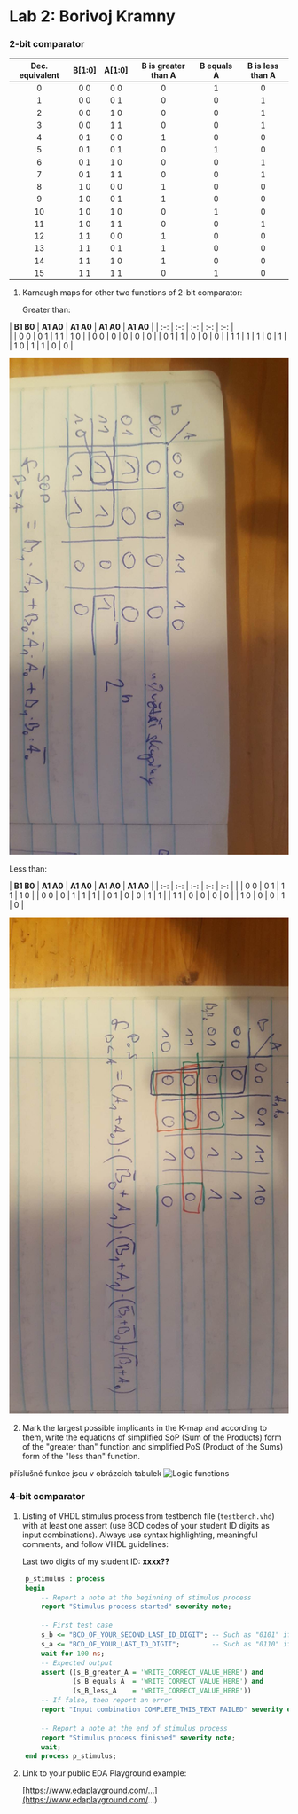 # Lab 2: Borivoj Kramny

### 2-bit comparator

 | **Dec. equivalent** | **B[1:0]** | **A[1:0]** | **B is greater than A** | **B equals A** | **B is less than A** |
   | :-: | :-: | :-: | :-: | :-: | :-: |
   |  0 | 0 0 | 0 0 | 0 | 1 | 0 |
   |  1 | 0 0 | 0 1 | 0 | 0 | 1 |
   |  2 | 0 0 | 1 0 | 0 | 0 | 1 |
   |  3 | 0 0 | 1 1 | 0 | 0 | 1 |
   |  4 | 0 1 | 0 0 | 1 | 0 | 0 |
   |  5 | 0 1 | 0 1 | 0 | 1 | 0 |
   |  6 | 0 1 | 1 0 | 0 | 0 | 1 |
   |  7 | 0 1 | 1 1 | 0 | 0 | 1 |
   |  8 | 1 0 | 0 0 | 1 | 0 | 0 |
   |  9 | 1 0 | 0 1 | 1 | 0 | 0 |
   | 10 | 1 0 | 1 0 | 0 | 1 | 0 |
   | 11 | 1 0 | 1 1 | 0 | 0 | 1 |
   | 12 | 1 1 | 0 0 | 1 | 0 | 0 |
   | 13 | 1 1 | 0 1 | 1 | 0 | 0 |
   | 14 | 1 1 | 1 0 | 1 | 0 | 0 |
   | 15 | 1 1 | 1 1 | 0 | 1 | 0 |

1. Karnaugh maps for other two functions of 2-bit comparator:

   Greater than:

 | **B1 B0** | **A1 A0** | **A1 A0** | **A1 A0** | **A1 A0** |
     | :-: | :-: | :-: | :-: | :-: |     
     |     | 0 0 | 0 1 | 1 1 | 1 0 |
     | 0 0 |  0  |  0  |  0  |  0  |
     | 0 1 |  1  |  0  |  0  |  0  |
     | 1 1 |  1  |  1  |  0  |  1  |
     | 1 0 |  1  |  1  |  0  |  0  |

   ![K-maps](images/greater.jpg)

   Less than:

 | **B1 B0** | **A1 A0** | **A1 A0** | **A1 A0** | **A1 A0** |
     | :-: | :-: | :-: | :-: | :-: |
     |     | 0 0 | 0 1 | 1 1 | 1 0 |
     | 0 0 |  0  |  1  |  1  |  1  |
     | 0 1 |  0  |  0  |  1  |  1  |
     | 1 1 |  0  |  0  |  0  |  0  |
     | 1 0 |  0  |  0  |  1  |  0  |

   ![K-maps](images/less.jpg)

2. Mark the largest possible implicants in the K-map and according to them, write the equations of simplified SoP (Sum of the Products) form of the "greater than" function and simplified PoS (Product of the Sums) form of the "less than" function.

příslušné funkce jsou v obrázcích tabulek
   ![Logic functions](images/comparator_min.png)

### 4-bit comparator

1. Listing of VHDL stimulus process from testbench file (`testbench.vhd`) with at least one assert (use BCD codes of your student ID digits as input combinations). Always use syntax highlighting, meaningful comments, and follow VHDL guidelines:

   Last two digits of my student ID: **xxxx??**

```vhdl
    p_stimulus : process
    begin
        -- Report a note at the beginning of stimulus process
        report "Stimulus process started" severity note;

        -- First test case
        s_b <= "BCD_OF_YOUR_SECOND_LAST_ID_DIGIT"; -- Such as "0101" if ID = xxxx56
        s_a <= "BCD_OF_YOUR_LAST_ID_DIGIT";        -- Such as "0110" if ID = xxxx56
        wait for 100 ns;
        -- Expected output
        assert ((s_B_greater_A = 'WRITE_CORRECT_VALUE_HERE') and
                (s_B_equals_A  = 'WRITE_CORRECT_VALUE_HERE') and
                (s_B_less_A    = 'WRITE_CORRECT_VALUE_HERE'))
        -- If false, then report an error
        report "Input combination COMPLETE_THIS_TEXT FAILED" severity error;

        -- Report a note at the end of stimulus process
        report "Stimulus process finished" severity note;
        wait;
    end process p_stimulus;
```

2. Link to your public EDA Playground example:

   [https://www.edaplayground.com/...](https://www.edaplayground.com/...)